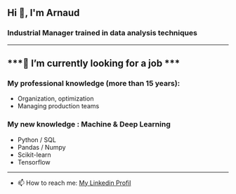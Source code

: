 ## Hi 👋, I'm Arnaud
### Industrial Manager trained in data analysis techniques
----
***🔭 I’m currently looking for a job ***
 ----
### My professional knowledge (more than 15 years):
* Organization, optimization
* Managing production teams

### My new knowledge : Machine & Deep Learning
* Python / SQL
* Pandas /  Numpy
* Scikit-learn
* Tensorflow
 ----
 
- 📫 How to reach me: [My Linkedin Profil](https://www.linkedin.com/in/arnaud-taillard-073239109/)
